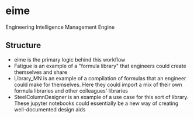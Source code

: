 # eime
Engineering Intelligence Management Engine

## Structure
- eime is the primary logic behind this workflow
- Fatigue is an example of a "formula library" that engineers could create themselves and share
- Library_MN is an example of a compilation of formulas that an engineer could make for themselves. Here they could import a mix of their own formula libraries and other colleagues' libraries
- SteelColumnDesigner is an example of a use case for this sort of library. These jupyter notebooks could essentially be a new way of creating well-documented design aids
